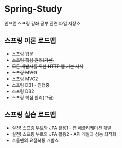 # Spring-Study
인프런 스프링 강좌 공부 관련 파일 저장소

## 스프링 이론 로드맵
- ~~스프링 입문~~
- ~~스프링 핵심 원리(기본)~~
- ~~모든 개발자를 위한 HTTP 웹 기본 지식~~
- ~~스프링 MVC1~~
- ~~스프링 MVC2~~
- 스프링 DB1 - 진행중
- 스프링 DB2
- 스프링 핵심 원리(고급)

## 스프링 실습 로드맵
- 실전! 스프링 부트와 JPA 활용1 - 웹 애플리케이션 개발
- 실전! 스프링 부트와 JPA 활용2 - API 개발과 성능 최적화
- 호돌맨의 요절복통 개발쇼
